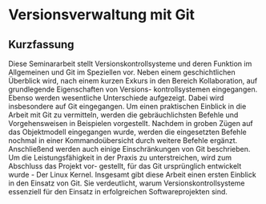 # Versionsverwaltung mit Git

## Kurzfassung
Diese Seminararbeit stellt Versionskontrollsysteme und deren Funktion im
Allgemeinen und Git im Speziellen vor. Neben einem geschichtlichen Überblick
wird, nach einem kurzen Exkurs in den Bereich Kollaboration, auf grundlegende
Eigenschaften von Versions- kontrollsystemen eingegangen. Ebenso werden
wesentliche Unterschiede aufgezeigt. Dabei wird insbesondere auf Git
eingegangen. Um einen praktischen Einblick in die Arbeit mit Git zu vermitteln,
werden die gebräuchlichsten Befehle und Vorgehensweisen in Beispielen
vorgestellt. Nachdem in groben Zügen auf das Objektmodell eingegangen wurde,
werden die eingesetzten Befehle nochmal in einer Kommandoübersicht durch
weitere Befehle ergänzt. Anschließend werden auch einige Einschränkungen von
Git beschrieben. Um die Leistungsfähigkeit in der Praxis zu unterstreichen,
wird zum Abschluss das Projekt vor- gestellt, für das Git ursprünglich
entwickelt wurde - Der Linux Kernel.  Insgesamt gibt diese Arbeit einen ersten
Einblick in den Einsatz von Git. Sie verdeutlicht, warum
Versionskontrollsysteme essenziell für den Einsatz in erfolgreichen
Softwareprojekten sind.
